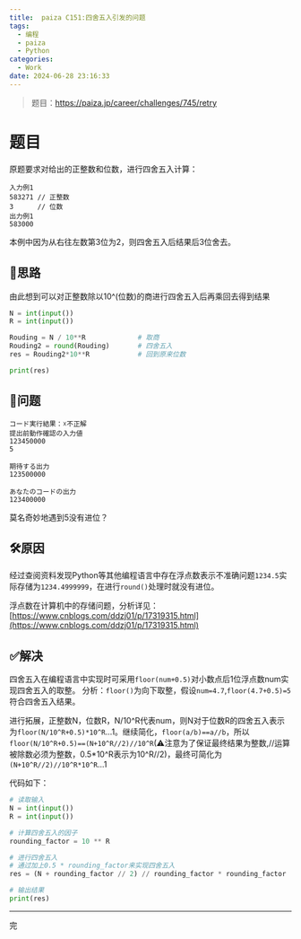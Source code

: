 ```yaml
---
title:  paiza C151:四舍五入引发的问题
tags:
  - 编程
  - paiza
  - Python
categories:
  - Work
date: 2024-06-28 23:16:33
---
```


> 题目：https://paiza.jp/career/challenges/745/retry

# 题目
原题要求对给出的正整数和位数，进行四舍五入计算：

```text
入力例1
583271 // 正整数
3      // 位数
出力例1
583000 
```

本例中因为从右往左数第3位为2，则四舍五入后结果后3位舍去。

## 💭思路

由此想到可以对正整数除以10^(位数)的商进行四舍五入后再乘回去得到结果

```python
N = int(input())
R = int(input())

Rouding = N / 10**R             # 取商
Rouding2 = round(Rouding)       # 四舍五入
res = Rouding2*10**R            # 回到原来位数

print(res)
```

## 🚫问题

```text
コード実行結果：☓不正解
提出前動作確認の入力値
123450000
5

期待する出力
123500000

あなたのコードの出力
123400000
```

莫名奇妙地遇到5没有进位？

## 🛠原因

经过查阅资料发现Python等其他编程语言中存在浮点数表示不准确问题`1234.5`实际存储为`1234.4999999`，在进行`round()`处理时就没有进位。

浮点数在计算机中的存储问题，分析详见：[https://www.cnblogs.com/ddzj01/p/17319315.html](https://www.cnblogs.com/ddzj01/p/17319315.html)


## ✅解决

四舍五入在编程语言中实现时可采用`floor(num+0.5)`对小数点后1位浮点数num实现四舍五入的取整。
分析：`floor()`为向下取整，假设`num=4.7`,`floor(4.7+0.5)=5`符合四舍五入结果。

进行拓展，正整数N，位数R，N/10^R代表num，则N对于位数R的四舍五入表示为`floor(N/10^R+0.5)*10^R`...1。继续简化，`floor(a/b)==a//b`，所以`floor(N/10^R+0.5)==(N+10^R//2)//10^R`(⚠注意为了保证最终结果为整数,//运算被除数必须为整数，0.5*10^R表示为10^R//2)，最终可简化为`(N+10^R//2)//10^R*10^R`...1

代码如下：

```python
# 读取输入
N = int(input())
R = int(input())

# 计算四舍五入的因子
rounding_factor = 10 ** R

# 进行四舍五入
# 通过加上0.5 * rounding_factor来实现四舍五入
res = (N + rounding_factor // 2) // rounding_factor * rounding_factor

# 输出结果
print(res)
```
---
完